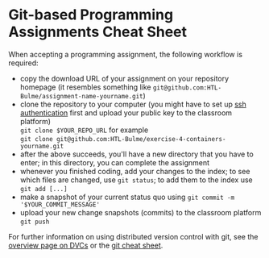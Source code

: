 # Git-based Programming Assignments Cheat Sheet

When accepting a programming assignment, the following workflow is required:

* copy the download URL of your assignment on your repository homepage
  (it resembles something like
  `git@github.com:HTL-Bulme/assignment-name-yourname.git`)
* clone the repository to your computer (you might have to set up
  [ssh authentication](/linux/ssh-pka.html) first and upload your public key
  to the classroom platform)  
  `git clone $YOUR_REPO_URL`
  for example  
  `git clone git@github.com:HTL-Bulme/exercise-4-containers-yourname.git`
* after the above succeeds, you'll have a new directory that you have to
  enter; in this directory, you can complete the assignment
* whenever you finished coding, add your changes to the index; to see which
  files are changed, use `git status`; to add them to the index use
  `git add [...]`
* make a snapshot of your current status quo using
  `git commit -m '$YOUR_COMMIT_MESSAGE'`
* upload your new change snapshots (commits) to the classroom platform
  `git push`

For further information on using distributed version control with git, see the
[overview page on DVCs](./) or the
[git cheat sheet](https://ndpsoftware.com/git-cheatsheet.html).
